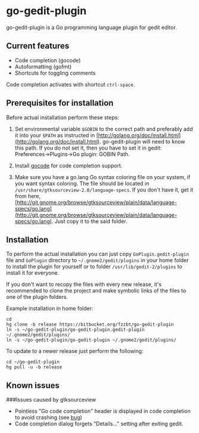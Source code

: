 # go-gedit-plugin

go-gedit-plugin is a Go programming language plugin for gedit editor.

## Current features

* Code completion (gocode)
* Autoformatting (gofmt)
* Shortcuts for toggling comments

Code completion activates with shortcut `ctrl-space`.

## Prerequisites for installation

Before actual installation perform these steps:

1. Set environmental variable `$GOBIN` to the correct path and preferably add it into your `$PATH` 
as instructed in [http://golang.org/doc/install.html](http://golang.org/doc/install.html).
go-gedit-plugin will need to know this path. If you do not set it, then you have to set it in 
gedit: Preferences->Plugins->Go plugin: GOBIN Path.

2. Install [gocode](https://github.com/nsf/gocode) for code completion support.

3. Make sure you have a go.lang Go syntax coloring file on your system, 
if you want syntax coloring.
The file should be located in `/usr/share/gtksourceview-2.0/language-specs`.
If you don't have it, get it from here, 
[http://git.gnome.org/browse/gtksourceview/plain/data/language-specs/go.lang](http://git.gnome.org/browse/gtksourceview/plain/data/language-specs/go.lang). 
Just copy it to the said folder.

## Installation

To perform the actual installation you can just copy `GoPlugin.gedit-plugin` file and `GoPlugin` 
directory to `~/.gnome2/gedit/plugins` in your home folder to install the plugin for yourself 
or to folder `/usr/lib/gedit-2/plugins` to install it for everyone. 

If you don't want to recopy the files with every new release, 
it's recommended to clone the project and make symbolic links of the files to one of the plugin folders.

Example installation in home folder:

	cd
	hg clone -b release https://bitbucket.org/fzzbt/go-gedit-plugin
	ln -s ~/go-gedit-plugin/go-gedit-plugin.gedit-plugin ~/.gnome2/gedit/plugins/
	ln -s ~/go-gedit-plugin/go-gedit-plugin ~/.gnome2/gedit/plugins/

To update to a newer release just perform the following:

	cd ~/go-gedit-plugin
	hg pull -u -b release

## Known issues

###Issues caused by gtksourceview

* Pointless "Go code completion" header is displayed in code completion to avoid crashing 
(see [bug](https://bugzilla.gnome.org/show_bug.cgi?id=629055))
* Code completion dialog forgets "Details..." setting after exiting gedit.
